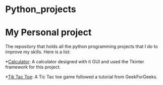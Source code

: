 # Python_projects

<h1>My Personal project</h1>
<p>The repository that holds all the python programming projects that I
do to improve my skills. Here is a list:</p>

*[Calculator](https://github.com/hirwa-nshuti/Python_projects/tree/main/Calculator):
A calculator designed with it GUI and used the Tkinter framework for this project.

*[Tik Tac Toe](https://github.com/hirwa-nshuti/Python_projects/tree/main/Tik_tak_toe):
A Tic Tac toe game followed a tutorial from GeekForGeeks.